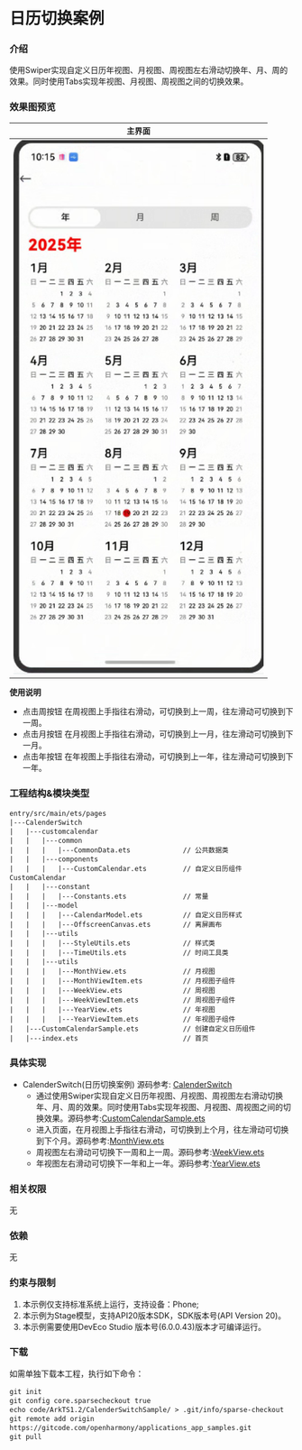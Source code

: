 
# 日历切换案例

### 介绍
使用Swiper实现自定义日历年视图、月视图、周视图左右滑动切换年、月、周的效果。同时使用Tabs实现年视图、月视图、周视图之间的切换效果。
### 效果图预览
| 主界面                  |
|------------------------|
| ![main](entry/src/main/resources/base/media/main.png) |  

**使用说明**
  * 点击周按钮 在周视图上手指往右滑动，可切换到上一周，往左滑动可切换到下一周。
  * 点击月按钮 在月视图上手指往右滑动，可切换到上一月，往左滑动可切换到下一月。
  * 点击年按钮 在年视图上手指往右滑动，可切换到上一年，往左滑动可切换到下一年。

### 工程结构&模块类型

```
entry/src/main/ets/pages
|---CalenderSwitch
|   |---customcalendar
|   |   |---common
|   |   |   |---CommonData.ets             // 公共数据类
|   |   |---components
|   |   |   |---CustomCalendar.ets         // 自定义日历组件CustomCalendar
|   |   |---constant
|   |   |   |---Constants.ets              // 常量
|   |   |---model
|   |   |   |---CalendarModel.ets          // 自定义日历样式
|   |   |   |---OffscreenCanvas.ets        // 离屏画布
|   |   |---utils
|   |   |   |---StyleUtils.ets             // 样式类
|   |   |   |---TimeUtils.ets              // 时间工具类
|   |   |---utils
|   |   |   |---MonthView.ets              // 月视图
|   |   |   |---MonthViewItem.ets          // 月视图子组件
|   |   |   |---WeekView.ets               // 周视图
|   |   |   |---WeekViewItem.ets           // 周视图子组件
|   |   |   |---YearView.ets               // 年视图
|   |   |   |---YearViewItem.ets           // 年视图子组件            
|   |---CustomCalendarSample.ets           // 创建自定义日历组件
|   |---index.ets                          // 首页
```

### 具体实现

* CalenderSwitch(日历切换案例) 源码参考: [CalenderSwitch](entry/src/main/ets/pages/CalenderSwitch)
  * 通过使用Swiper实现自定义日历年视图、月视图、周视图左右滑动切换年、月、周的效果。同时使用Tabs实现年视图、月视图、周视图之间的切换效果。源码参考:[CustomCalendarSample.ets](entry/src/main/ets/pages/CalenderSwitch/CustomCalendarSample.ets)
  * 进入页面，在月视图上手指往右滑动，可切换到上个月，往左滑动可切换到下个月。源码参考:[MonthView.ets](entry/src/main/ets/pages/CalenderSwitch/customcalendar/view/MonthView.ets)
  * 周视图左右滑动可切换下一周和上一周。源码参考:[WeekView.ets](entry/src/main/ets/pages/CalenderSwitch/customcalendar/view/WeekView.ets)
  * 年视图左右滑动可切换下一年和上一年。源码参考:[YearView.ets](entry/src/main/ets/pages/CalenderSwitch/customcalendar/view/YearView.ets)


### 相关权限

无

### 依赖

无

### 约束与限制

1. 本示例仅支持标准系统上运行，支持设备：Phone;
2. 本示例为Stage模型，支持API20版本SDK，SDK版本号(API Version 20)。
3. 本示例需要使用DevEco Studio 版本号(6.0.0.43)版本才可编译运行。

### 下载

如需单独下载本工程，执行如下命令：

```
git init
git config core.sparsecheckout true
echo code/ArkTS1.2/CalenderSwitchSample/ > .git/info/sparse-checkout
git remote add origin https://gitcode.com/openharmony/applications_app_samples.git
git pull
```
